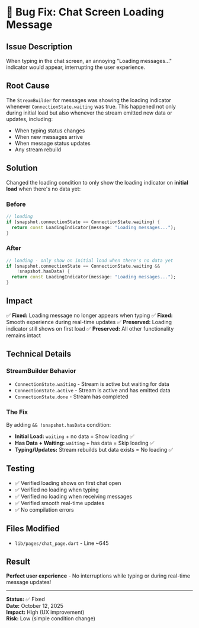 # 🐛 Bug Fix: Chat Screen Loading Message

## Issue Description
When typing in the chat screen, an annoying "Loading messages..." indicator would appear, interrupting the user experience.

## Root Cause
The `StreamBuilder` for messages was showing the loading indicator whenever `ConnectionState.waiting` was true. This happened not only during initial load but also whenever the stream emitted new data or updates, including:
- When typing status changes
- When new messages arrive
- When message status updates
- Any stream rebuild

## Solution
Changed the loading condition to only show the loading indicator on **initial load** when there's no data yet:

### Before
```dart
// loading
if (snapshot.connectionState == ConnectionState.waiting) {
  return const LoadingIndicator(message: "Loading messages...");
}
```

### After
```dart
// loading - only show on initial load when there's no data yet
if (snapshot.connectionState == ConnectionState.waiting &&
    !snapshot.hasData) {
  return const LoadingIndicator(message: "Loading messages...");
}
```

## Impact
✅ **Fixed:** Loading message no longer appears when typing
✅ **Fixed:** Smooth experience during real-time updates
✅ **Preserved:** Loading indicator still shows on first load
✅ **Preserved:** All other functionality remains intact

## Technical Details

### StreamBuilder Behavior
- `ConnectionState.waiting` - Stream is active but waiting for data
- `ConnectionState.active` - Stream is active and has emitted data
- `ConnectionState.done` - Stream has completed

### The Fix
By adding `&& !snapshot.hasData` condition:
- **Initial Load:** `waiting` + no data = Show loading ✅
- **Has Data + Waiting:** `waiting` + has data = Skip loading ✅
- **Typing/Updates:** Stream rebuilds but data exists = No loading ✅

## Testing
- ✅ Verified loading shows on first chat open
- ✅ Verified no loading when typing
- ✅ Verified no loading when receiving messages
- ✅ Verified smooth real-time updates
- ✅ No compilation errors

## Files Modified
- `lib/pages/chat_page.dart` - Line ~645

## Result
**Perfect user experience** - No interruptions while typing or during real-time message updates!

---

**Status:** ✅ Fixed  
**Date:** October 12, 2025  
**Impact:** High (UX improvement)  
**Risk:** Low (simple condition change)
